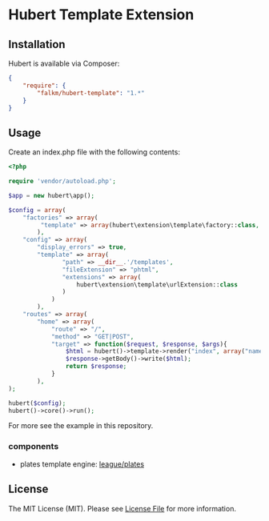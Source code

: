Hubert Template Extension
======

## Installation

Hubert is available via Composer:

```json
{
    "require": {
        "falkm/hubert-template": "1.*"
    }
}
```

## Usage

Create an index.php file with the following contents:

```php
<?php

require 'vendor/autoload.php';

$app = new hubert\app();

$config = array(
    "factories" => array(
         "template" => array(hubert\extension\template\factory::class, 'get')
        ),
    "config" => array(
        "display_errors" => true,
        "template" => array(
               "path" => __dir__.'/templates',
               "fileExtension" => "phtml",
               "extensions" => array(
                   hubert\extension\template\urlExtension::class
               )
            )
        ),
    "routes" => array(
        "home" => array(
            "route" => "/", 
            "method" => "GET|POST", 
            "target" => function($request, $response, $args){
                $html = hubert()->template->render("index", array("name" => "hubert"));
                $response->getBody()->write($html);
                return $response;
            }
        ),
);

hubert($config);
hubert()->core()->run();
```

For more see the example in this repository.

### components

- plates template engine: [league/plates](http://platesphp.com)

## License

The MIT License (MIT). Please see [License File](https://github.com/falkmueller/hubert/blob/master/LICENSE) for more information.